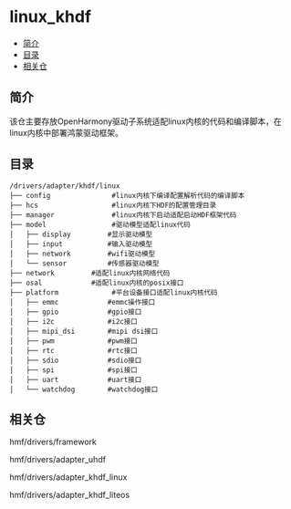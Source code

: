 # linux\_khdf<a name="ZH-CN_TOPIC_0000001078489630"></a>

-   [简介](#section11660541593)
-   [目录](#section161941989596)
-   [相关仓](#section1371113476307)

## 简介<a name="section11660541593"></a>

该仓主要存放OpenHarmony驱动子系统适配linux内核的代码和编译脚本，在linux内核中部署鸿蒙驱动框架。

## 目录<a name="section161941989596"></a>

```
/drivers/adapter/khdf/linux
├── config               #linux内核下编译配置解析代码的编译脚本
├── hcs                  #linux内核下HDF的配置管理目录
├── manager              #linux内核下启动适配启动HDF框架代码
├── model                #驱动模型适配linux代码
│   ├── display         #显示驱动模型
│   ├── input           #输入驱动模型
│   ├── network         #wifi驱动模型
│   └── sensor          #传感器驱动模型
├── network         #适配linux内核网络代码
├── osal            #适配linux内核的posix接口
├── platform             #平台设备接口适配linux内核代码
│   ├── emmc            #emmc操作接口
│   ├── gpio            #gpio接口
│   ├── i2c             #i2c接口
│   ├── mipi_dsi        #mipi dsi接口
│   ├── pwm             #pwm接口
│   ├── rtc             #rtc接口
│   ├── sdio            #sdio接口
│   ├── spi             #spi接口
│   ├── uart            #uart接口
│   └── watchdog        #watchdog接口
```

## 相关仓<a name="section1371113476307"></a>

hmf/drivers/framework

hmf/drivers/adapter\_uhdf

hmf/drivers/adapter\_khdf\_linux

hmf/drivers/adapter\_khdf\_liteos
